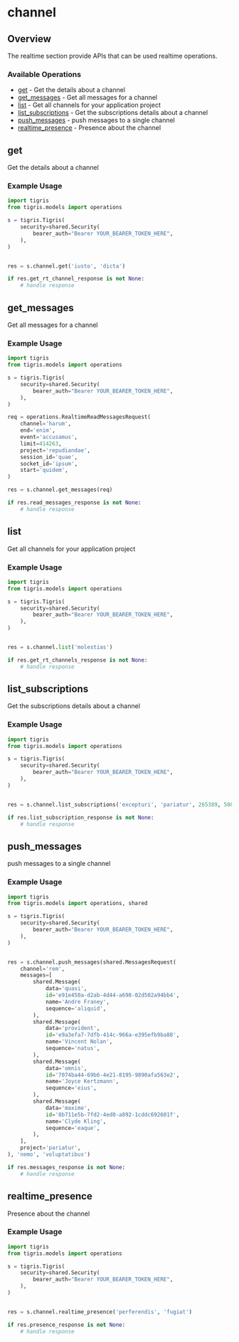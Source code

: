 # channel

## Overview

The realtime section provide APIs that can be used realtime operations.

### Available Operations

* [get](#get) - Get the details about a channel
* [get_messages](#get_messages) - Get all messages for a channel
* [list](#list) - Get all channels for your application project
* [list_subscriptions](#list_subscriptions) - Get the subscriptions details about a channel
* [push_messages](#push_messages) - push messages to a single channel
* [realtime_presence](#realtime_presence) - Presence about the channel

## get

Get the details about a channel

### Example Usage

```python
import tigris
from tigris.models import operations

s = tigris.Tigris(
    security=shared.Security(
        bearer_auth="Bearer YOUR_BEARER_TOKEN_HERE",
    ),
)


res = s.channel.get('iusto', 'dicta')

if res.get_rt_channel_response is not None:
    # handle response
```

## get_messages

Get all messages for a channel

### Example Usage

```python
import tigris
from tigris.models import operations

s = tigris.Tigris(
    security=shared.Security(
        bearer_auth="Bearer YOUR_BEARER_TOKEN_HERE",
    ),
)

req = operations.RealtimeReadMessagesRequest(
    channel='harum',
    end='enim',
    event='accusamus',
    limit=414263,
    project='repudiandae',
    session_id='quae',
    socket_id='ipsum',
    start='quidem',
)

res = s.channel.get_messages(req)

if res.read_messages_response is not None:
    # handle response
```

## list

Get all channels for your application project

### Example Usage

```python
import tigris
from tigris.models import operations

s = tigris.Tigris(
    security=shared.Security(
        bearer_auth="Bearer YOUR_BEARER_TOKEN_HERE",
    ),
)


res = s.channel.list('molestias')

if res.get_rt_channels_response is not None:
    # handle response
```

## list_subscriptions

Get the subscriptions details about a channel

### Example Usage

```python
import tigris
from tigris.models import operations

s = tigris.Tigris(
    security=shared.Security(
        bearer_auth="Bearer YOUR_BEARER_TOKEN_HERE",
    ),
)


res = s.channel.list_subscriptions('excepturi', 'pariatur', 265389, 508969)

if res.list_subscription_response is not None:
    # handle response
```

## push_messages

push messages to a single channel

### Example Usage

```python
import tigris
from tigris.models import operations, shared

s = tigris.Tigris(
    security=shared.Security(
        bearer_auth="Bearer YOUR_BEARER_TOKEN_HERE",
    ),
)


res = s.channel.push_messages(shared.MessagesRequest(
    channel='rem',
    messages=[
        shared.Message(
            data='quasi',
            id='e91e450a-d2ab-4d44-a698-02d502a94bb4',
            name='Andre Franey',
            sequence='aliquid',
        ),
        shared.Message(
            data='provident',
            id='e9a3efa7-7dfb-414c-966a-e395efb9ba88',
            name='Vincent Nolan',
            sequence='natus',
        ),
        shared.Message(
            data='omnis',
            id='7074ba44-69b6-4e21-8195-9890afa563e2',
            name='Joyce Kertzmann',
            sequence='eius',
        ),
        shared.Message(
            data='maxime',
            id='8b711e5b-7fd2-4ed0-a892-1cddc692601f',
            name='Clyde Kling',
            sequence='eaque',
        ),
    ],
    project='pariatur',
), 'nemo', 'voluptatibus')

if res.messages_response is not None:
    # handle response
```

## realtime_presence

Presence about the channel

### Example Usage

```python
import tigris
from tigris.models import operations

s = tigris.Tigris(
    security=shared.Security(
        bearer_auth="Bearer YOUR_BEARER_TOKEN_HERE",
    ),
)


res = s.channel.realtime_presence('perferendis', 'fugiat')

if res.presence_response is not None:
    # handle response
```
